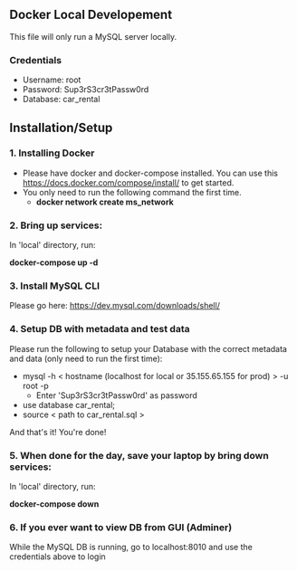 ## Docker Local Developement
This file will only run a MySQL server locally.

### Credentials
- Username: root
- Password: Sup3rS3cr3tPassw0rd
- Database: car_rental

## Installation/Setup
### 1. Installing Docker

- Please have docker and docker-compose installed. You can use this https://docs.docker.com/compose/install/ to get started.
- You only need to run the following command the first time.
	- **docker network create ms_network**

###  2. Bring up services:
In 'local' directory, run: 

**docker-compose up -d**

### 3. Install MySQL CLI

Please go here: https://dev.mysql.com/downloads/shell/

### 4. Setup DB with metadata and test data
Please run the following to setup your Database with the correct metadata and data (only need to run the first time):
- mysql -h < hostname (localhost for local or 35.155.65.155 for prod) > -u root -p
    - Enter 'Sup3rS3cr3tPassw0rd' as password
- use database car_rental;
- source < path to car_rental.sql >

And that's it! You're done! 

### 5. When done for the day, save your laptop by bring down services:
In 'local' directory, run: 

**docker-compose down**

### 6. If you ever want to view DB from GUI (Adminer)

While the MySQL DB is running, go to localhost:8010 and use the credentials above to login